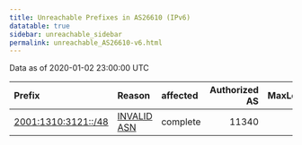 ```yaml
---
title: Unreachable Prefixes in AS26610 (IPv6)
datatable: true
sidebar: unreachable_sidebar
permalink: unreachable_AS26610-v6.html
---
```


Data as of 2020-01-02 23:00:00 UTC


<div class="datatable-begin"></div>

| Prefix                                                           | Reason                                                                                                     | affected   |   Authorized AS |   MaxLength | Anchor                                         |   unreachable /48s |
|:-----------------------------------------------------------------|:-----------------------------------------------------------------------------------------------------------|:-----------|----------------:|------------:|:-----------------------------------------------|-------------------:|
| [2001:1310:3121::/48](https://stat.ripe.net/2001:1310:3121::/48) | [INVALID ASN](https://rpki-validator.ripe.net/announcement-preview?asn=AS26610&prefix=2001:1310:3121::/48) | complete   |           11340 |          48 | [LACNIC](unreachable_LACNIC_RPKI_Root-v6.html) |                  1 |

<div class="datatable-end"></div>